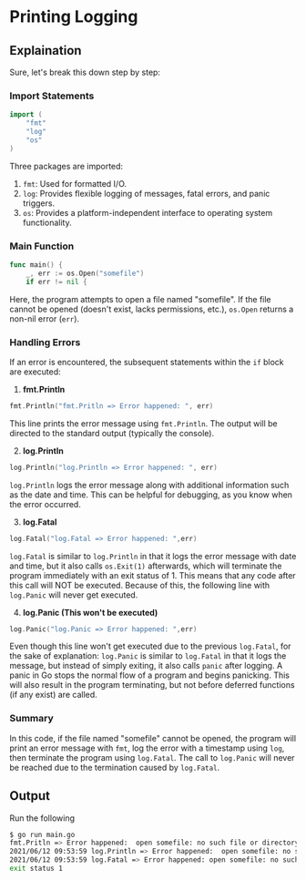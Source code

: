 # Printing Logging

## Explaination

Sure, let's break this down step by step:

### Import Statements

```go
import (
	"fmt"
	"log"
	"os"
)

```

Three packages are imported:

1. `fmt`: Used for formatted I/O.
2. `log`: Provides flexible logging of messages, fatal errors, and panic triggers.
3. `os`: Provides a platform-independent interface to operating system functionality.

### Main Function

```go
func main() {
	_, err := os.Open("somefile")
	if err != nil {
```

Here, the program attempts to open a file named "somefile". If the file cannot be opened (doesn't exist, lacks permissions, etc.), `os.Open` returns a non-nil error (`err`).

### Handling Errors

If an error is encountered, the subsequent statements within the `if` block are executed:

1. **fmt.Println**

```go
fmt.Println("fmt.Pritln => Error happened: ", err)
```

This line prints the error message using `fmt.Println`. The output will be directed to the standard output (typically the console).

2. **log.Println**

```go
log.Println("log.Println => Error happened: ", err)
```

`log.Println` logs the error message along with additional information such as the date and time. This can be helpful for debugging, as you know when the error occurred.

3. **log.Fatal**

```go
log.Fatal("log.Fatal => Error happened: ",err)
```

`log.Fatal` is similar to `log.Println` in that it logs the error message with date and time, but it also calls `os.Exit(1)` afterwards, which will terminate the program immediately with an exit status of 1. This means that any code after this call will NOT be executed. Because of this, the following line with `log.Panic` will never get executed.

4. **log.Panic (This won't be executed)**

```go
log.Panic("log.Panic => Error happened: ",err)
```

Even though this line won't get executed due to the previous `log.Fatal`, for the sake of explanation: `log.Panic` is similar to `log.Fatal` in that it logs the message, but instead of simply exiting, it also calls `panic` after logging. A panic in Go stops the normal flow of a program and begins panicking. This will also result in the program terminating, but not before deferred functions (if any exist) are called.

### Summary

In this code, if the file named "somefile" cannot be opened, the program will print an error message with `fmt`, log the error with a timestamp using `log`, then terminate the program using `log.Fatal`. The call to `log.Panic` will never be reached due to the termination caused by `log.Fatal`.

## Output

Run the following

```bash
$ go run main.go
fmt.Pritln => Error happened:  open somefile: no such file or directory
2021/06/12 09:53:59 log.Println => Error happened:  open somefile: no such file or directory
2021/06/12 09:53:59 log.Fatal => Error happened: open somefile: no such file or directory
exit status 1
```
